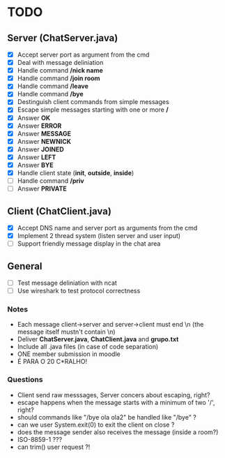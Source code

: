 # TODO

## Server (ChatServer.java)

- [X] Accept server port as argument from the cmd
- [X] Deal with message deliniation
- [X] Handle command **/nick name**
- [X] Handle command **/join room**
- [X] Handle command **/leave**
- [X] Handle command **/bye**
- [X] Destinguish client commands from simple messages
- [X] Escape simple messages starting with one or more **/**
- [X] Answer **OK**
- [X] Answer **ERROR**
- [X] Answer **MESSAGE**
- [X] Answer **NEWNICK**
- [X] Answer **JOINED**
- [X] Answer **LEFT**
- [X] Answer **BYE**
- [X] Handle client state (**init**, **outside**, **inside**)
- [ ] Handle command **/priv**
- [ ] Answer **PRIVATE**

## Client (ChatClient.java)

- [X] Accept DNS name and server port as arguments from the cmd
- [X] Implement 2 thread system (listen server and user input)
- [ ] Support friendly message display in the chat area

## General

- [ ] Test message deliniation with ncat
- [ ] Use wireshark to test protocol correctness

### Notes

* Each message client->server and server->client must end \n (the message itself mustn't contain \n)
* Deliver **ChatServer.java**, **ChatClient.java** and **grupo.txt**
* Include all .java files (in case of code separation)
* ONE member submission in moodle
* É PARA O 20 C*RALHO!

### Questions

* Client send raw messsages, Server concers about escaping, right?
* escape happens when the message starts with a minimum of two '/', right?
* should commands like "/bye ola ola2" be handled like "/bye" ?
* can we user System.exit(0) to exit the client on close ?
* does the message sender also receives the message (inside a room?)
* ISO-8859-1 ???
* can trim() user request ?!